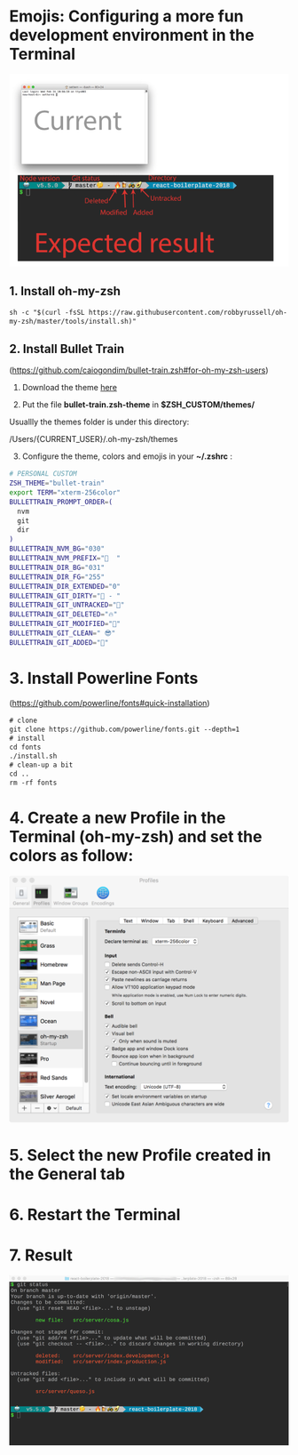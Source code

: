 # Emojis: Configuring a more fun development environment in the Terminal
![Expected result](/expected-result.png)
## 1. Install oh-my-zsh
```
sh -c "$(curl -fsSL https://raw.githubusercontent.com/robbyrussell/oh-my-zsh/master/tools/install.sh)"
```

## 2. Install Bullet Train
(https://github.com/caiogondim/bullet-train.zsh#for-oh-my-zsh-users)

1. Download the theme [here](http://raw.github.com/caiogondim/bullet-train-oh-my-zsh-theme/master/bullet-train.zsh-theme)

2. Put the file **bullet-train.zsh-theme** in **$ZSH_CUSTOM/themes/**

  Usuallly the themes folder is under this directory:

  /Users/{CURRENT_USER}/.oh-my-zsh/themes

3. Configure the theme, colors and emojis in your **~/.zshrc** :
```bash
# PERSONAL CUSTOM
ZSH_THEME="bullet-train"
export TERM="xterm-256color"
BULLETTRAIN_PROMPT_ORDER=(
  nvm
  git
  dir
)
BULLETTRAIN_NVM_BG="030"
BULLETTRAIN_NVM_PREFIX="🤖  "
BULLETTRAIN_DIR_BG="031"
BULLETTRAIN_DIR_FG="255"
BULLETTRAIN_DIR_EXTENDED="0"
BULLETTRAIN_GIT_DIRTY="🤔 - "
BULLETTRAIN_GIT_UNTRACKED="🥑"
BULLETTRAIN_GIT_DELETED="🔥"
BULLETTRAIN_GIT_MODIFIED="🍺"
BULLETTRAIN_GIT_CLEAN=" 😎"
BULLETTRAIN_GIT_ADDED="🚜"
```

# 3. Install Powerline Fonts
(https://github.com/powerline/fonts#quick-installation)
```
# clone
git clone https://github.com/powerline/fonts.git --depth=1
# install
cd fonts
./install.sh
# clean-up a bit
cd ..
rm -rf fonts
```

# 4. Create a new Profile in the Terminal (oh-my-zsh) and set the colors as follow:
![Expected result](/profile.png)

# 5. Select the new Profile created in the General tab
# 6. Restart the Terminal
# 7. Result
![Result](/result.png)
